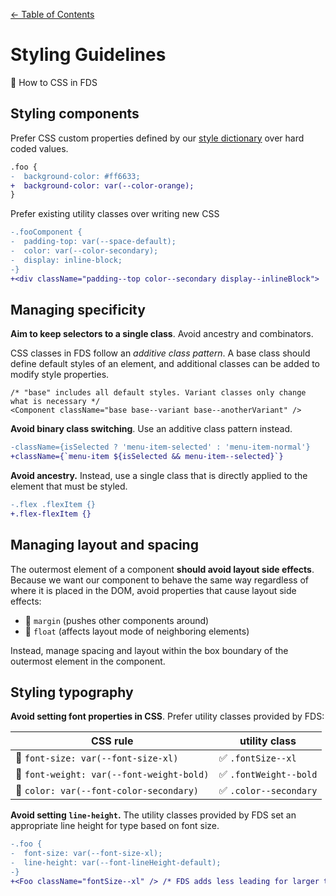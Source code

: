 [&larr; Table of Contents](../CONTRIBUTING.md)

# Styling Guidelines
🎨 How to CSS in FDS

## Styling components

Prefer CSS custom properties defined by our [style dictionary](https://help.github.com/en/articles/customizing-how-changed-files-appear-on-github) over hard coded values.

```diff
.foo {
-  background-color: #ff6633;
+  background-color: var(--color-orange);
}
```

Prefer existing utility classes over writing new CSS

```diff
-.fooComponent {
-  padding-top: var(--space-default);
-  color: var(--color-secondary);
-  display: inline-block;
-}
+<div className="padding--top color--secondary display--inlineBlock">
```

## Managing specificity
**Aim to keep selectors to a single class**. Avoid ancestry and combinators.

CSS classes in FDS follow an _additive class pattern_. A base class should define default
styles of an element, and additional classes can be added to modify style properties.

```
/* "base" includes all default styles. Variant classes only change what is necessary */
<Component className="base base--variant base--anotherVariant" />
```

**Avoid binary class switching**. Use an additive class pattern instead.

```diff
-className={isSelected ? 'menu-item-selected' : 'menu-item-normal'}
+className={`menu-item ${isSelected && menu-item--selected}`}
```

**Avoid ancestry.** Instead, use a single class that is directly applied to the element that must be
styled.

```diff
-.flex .flexItem {}
+.flex-flexItem {}
```

## Managing layout and spacing
The outermost element of a component **should avoid layout side effects**. Because we want
our component to behave the same way regardless of where it is placed in the DOM, avoid
properties that cause layout side effects:

- 🚫 `margin` (pushes other components around)
- 🚫 `float` (affects layout mode of neighboring elements)

Instead, manage spacing and layout within the box boundary of the outermost element in the
component.


## Styling typography

**Avoid setting font properties in CSS**. Prefer utility classes provided by FDS:

CSS rule                                   | utility class
------------------------------------------ | --------------------
🚫 `font-size: var(--font-size-xl)`        | ✅ `.fontSize--xl`
🚫 `font-weight: var(--font-weight-bold)`  | ✅ `.fontWeight--bold`
🚫 `color: var(--font-color-secondary)`    | ✅ `.color--secondary`

**Avoid setting `line-height`.** The utility classes provided by FDS set an appropriate
line height for type based on font size.

```diff
-.foo {
-  font-size: var(--font-size-xl);
-  line-height: var(--font-lineHeight-default);
-}
+<Foo className="fontSize--xl" /> /* FDS adds less leading for larger text; more leading for smaller text */
```
